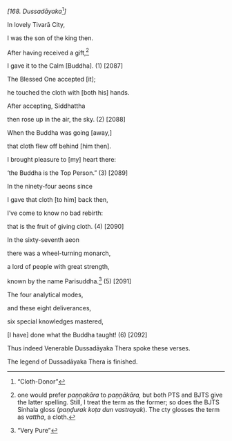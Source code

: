 *\[168. Dussadāyaka*[^1]*\]*

In lovely Tivarā City,

I was the son of the king then.

After having received a gift,[^2]

I gave it to the Calm \[Buddha\]. (1) \[2087\]

The Blessed One accepted \[it\];

he touched the cloth with \[both his\] hands.

After accepting, Siddhattha

then rose up in the air, the sky. (2) \[2088\]

When the Buddha was going \[away,\]

that cloth flew off behind \[him then\].

I brought pleasure to \[my\] heart there:

‘the Buddha is the Top Person.” (3) \[2089\]

In the ninety-four aeons since

I gave that cloth \[to him\] back then,

I’ve come to know no bad rebirth:

that is the fruit of giving cloth. (4) \[2090\]

In the sixty-seventh aeon

there was a wheel-turning monarch,

a lord of people with great strength,

known by the name Parisuddha.[^3] (5) \[2091\]

The four analytical modes,

and these eight deliverances,

six special knowledges mastered,

\[I have\] done what the Buddha taught! (6) \[2092\]

Thus indeed Venerable Dussadāyaka Thera spoke these verses.

The legend of Dussadāyaka Thera is finished.

[^1]: “Cloth-Donor”

[^2]: one would prefer *paṇṇakāra* to *paṇṇākāra,* but both PTS and BJTS
    give the latter spelling. Still, I treat the term as the former; so
    does the BJTS Sinhala gloss (*paṇḍurak koṭa dun vastrayak*). The cty
    glosses the term as *vattha*, a cloth.

[^3]: “Very Pure”

